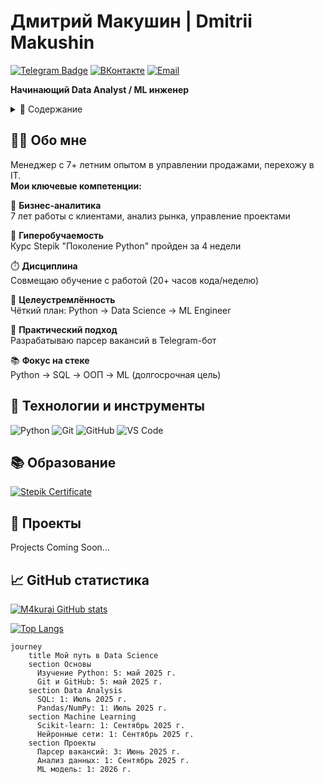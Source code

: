 # Дмитрий Макушин | Dmitrii Makushin

[![Telegram Badge](https://img.shields.io/badge/Telegram-blue?logo=telegram&logoColor=white)](https://t.me/D_Makushin)
[![ВКонтакте](https://img.shields.io/badge/ВКонтакте-blue?logo=VK&logoColor=white)](https://vk.com/d_makushin)
[![Email](https://img.shields.io/badge/me@makurai.ru-D14836?logo=gmail&logoColor=white)](mailto:me@makurai.ru)

**Начинающий Data Analyst / ML инженер**

<details>
    <summary> 📑 Содержание </summary>
    <a href="#about_me" title="Перейти в раздел 'Обо мне'" style="text-decoration: none;">🚀 Обо мне</a>
    <br />
    <a href="#technologies_tools">🔧 Технологии и инструменты</a>
    <br />
    <a href="#education">📚 Образование</a>
    <br />
    <a href="#projects" title="Проектов готовых пока нет, но скоро">📂 Проекты</a>
    <br />
    <a href="#github_statistics">📈 GitHub статистика</a>
</details>


<a id="about_me"></a>
## :man_technologist: Обо мне

Менеджер с 7+ летним опытом в управлении продажами, перехожу в IT.  
**Мои ключевые компетенции:**

🔹 **Бизнес-аналитика**  
7 лет работы с клиентами, анализ рынка, управление проектами  

🚀 **Гиперобучаемость**  
Курс Stepik "Поколение Python" пройден за 4 недели  

⏱️ **Дисциплина**  
Совмещаю обучение с работой (20+ часов кода/неделю)  

🎯 **Целеустремлённость**  
Чёткий план: Python → Data Science → ML Engineer  

🤖 **Практический подход**  
Разрабатываю парсер вакансий в Telegram-бот  

📚 **Фокус на стеке**  
Python → SQL → ООП → ML (долгосрочная цель)

<a id="technologies_tools"></a>
## 🔧 Технологии и инструменты

![Python](https://img.shields.io/badge/Python-3776AB?logo=python&logoColor=white)
![Git](https://img.shields.io/badge/Git-F05032?logo=git&logoColor=white) ![GitHub](https://img.shields.io/badge/-GitHub-181717?logo=github) ![VS Code](https://img.shields.io/badge/VS_Code-007ACC?logo=visual-studio-code)

<a id="education"></a>
## 📚 Образование

[![Stepik Certificate](https://img.shields.io/badge/Stepik-Поколение_Python-4CA154?logo=stepik&logoColor=white)](https://stepik.org/cert/2866851)

<a id="projects"></a>
## 📂 Проекты

Projects Coming Soon...

<a id="github_statistics"></a>
## 📈 GitHub статистика
[![M4kurai GitHub stats](https://github-readme-stats.vercel.app/api?username=M4kurai&show_icons=true&bg_color=00000000)](https://github.com/M4kurai/github-readme-stats)

[![Top Langs](https://github-readme-stats.vercel.app/api/top-langs/?username=M4kurai)](https://github.com/M4kurai/github-readme-stats)

```mermaid
journey
    title Мой путь в Data Science
    section Основы
      Изучение Python: 5: май 2025 г.
      Git и GitHub: 5: май 2025 г.
    section Data Analysis
      SQL: 1: Июль 2025 г.
      Pandas/NumPy: 1: Июль 2025 г.
    section Machine Learning
      Scikit-learn: 1: Сентябрь 2025 г.
      Нейронные сети: 1: Сентябрь 2025 г.
    section Проекты
      Парсер вакансий: 3: Июнь 2025 г.
      Анализ данных: 1: Сентябрь 2025 г.
      ML модель: 1: 2026 г.
